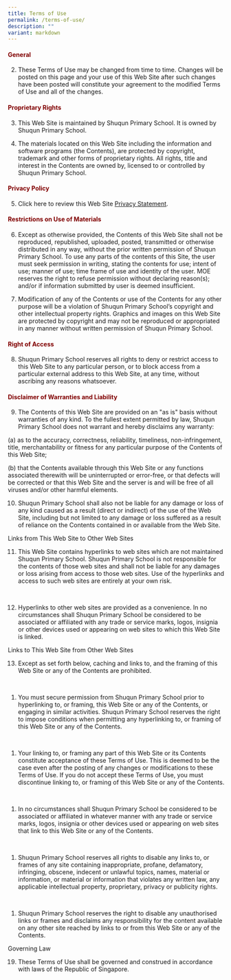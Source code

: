 ```yaml
---
title: Terms of Use
permalink: /terms-of-use/
description: ""
variant: markdown
---
```

<h4><strong><span style="color: #800000;">General</span></strong></h4>
<ol start="2">
<li>These Terms of Use may be changed from time to time. Changes will be posted on this page and your use of this Web Site after such changes have been posted will constitute your agreement to the modified Terms of Use and all of the changes.</li>
</ol>

<h4><strong><span style="color: #800000;">Proprietary Rights</span></strong></h4>
<ol start="3">
<li>This Web Site is maintained by Shuqun Primary School. It is owned by Shuqun Primary School.</li>
</ol>
<ol start="4">
<li>The materials located on this Web Site including the information and software programs (the Contents), are protected by copyright, trademark and other forms of proprietary rights. All rights, title and interest in the Contents are owned by, licensed to or controlled by Shuqun Primary School.</li>
</ol>

<h4><strong><span style="color: #800000;">Privacy Policy</span></strong></h4>
<ol start="5">
<li>Click here to review this Web Site <a href="https://www.shuqunpri.moe.edu.sg/privacy/">Privacy Statement</a>.</li>
</ol>

<h4><strong><span style="color: #800000;">Restrictions on Use of Materials</span></strong></h4>
<ol start="6">
<li>Except as otherwise provided, the Contents of this Web Site shall not be reproduced, republished, uploaded, posted, transmitted or otherwise distributed in any way, without the prior written permission of Shuqun Primary School. To use any parts of the contents of this Site, the user must seek permission in writing, stating the contents for use; intent of use; manner of use; time frame of use and identity of the user. MOE reserves the right to refuse permission without declaring reason(s); and/or if information submitted by user is deemed insufficient.</li>
</ol>
<ol start="7">
<li>Modification of any of the Contents or use of the Contents for any other purpose will be a violation of Shuqun Primary School’s copyright and other intellectual property rights. Graphics and images on this Web Site are protected by copyright and may not be reproduced or appropriated in any manner without written permission of Shuqun Primary School.</li>
</ol>

<h4><strong><span style="color: #800000;">Right of Access</span></strong></h4>
<ol start="8">
<li>Shuqun Primary School reserves all rights to deny or restrict access to this Web Site to any particular person, or to block access from a particular external address to this Web Site, at any time, without ascribing any reasons whatsoever.</li>
</ol>

<h4><strong><span style="color: #800000;">Disclaimer of Warranties and Liability</span></strong></h4>
<ol start="9">
<li>The Contents of this Web Site are provided on an "as is" basis without warranties of any kind. To the fullest extent permitted by law, Shuqun Primary School does not warrant and hereby disclaims any warranty:</li>
</ol>
<p>(a) as to the accuracy, correctness, reliability, timeliness, non-infringement, title, merchantability or fitness for any particular purpose of the Contents of this Web Site;</p>
<p>(b) that the Contents available through this Web Site or any functions associated therewith will be uninterrupted or error-free, or that defects will be corrected or that this Web Site and the server is and will be free of all viruses and/or other harmful elements.</p>
<ol start="10">
<li>Shuqun Primary School shall also not be liable for any damage or loss of any kind caused as a result (direct or indirect) of the use of the Web Site, including but not limited to any damage or loss suffered as a result of reliance on the Contents contained in or available from the Web Site.</li>
</ol>
<p>Links from This Web Site to Other Web Sites</p>
<ol start="11">
<li>This Web Site contains hyperlinks to web sites which are not maintained Shuqun Primary School. Shuqun Primary School is not responsible for the contents of those web sites and shall not be liable for any damages or loss arising from access to those web sites. Use of the hyperlinks and access to such web sites are entirely at your own risk.</li>
</ol>
<p>&nbsp;</p>
<ol start="12">
<li>Hyperlinks to other web sites are provided as a convenience. In no circumstances shall Shuqun Primary School be considered to be associated or affiliated with any trade or service marks, logos, insignia or other devices used or appearing on web sites to which this Web Site is linked.</li>
</ol>
<p>Links to This Web Site from Other Web Sites</p>
<ol start="13">
<li>Except as set forth below, caching and links to, and the framing of this Web Site or any of the Contents are prohibited.</li>
</ol>
<p>&nbsp;</p>
<ol>
<li>You must secure permission from Shuqun Primary School prior to hyperlinking to, or framing, this Web Site or any of the Contents, or engaging in similar activities. Shuqun Primary School reserves the right to impose conditions when permitting any hyperlinking to, or framing of this Web Site or any of the Contents.</li>
</ol>
<p>&nbsp;</p>
<ol>
<li>Your linking to, or framing any part of this Web Site or its Contents constitute acceptance of these Terms of Use. This is deemed to be the case even after the posting of any changes or modifications to these Terms of Use. If you do not accept these Terms of Use, you must discontinue linking to, or framing of this Web Site or any of the Contents.</li>
</ol>
<p>&nbsp;</p>
<ol>
<li>In no circumstances shall Shuqun Primary School be considered to be associated or affiliated in whatever manner with any trade or service marks, logos, insignia or other devices used or appearing on web sites that link to this Web Site or any of the Contents.</li>
</ol>
<p>&nbsp;</p>
<ol>
<li>Shuqun Primary School reserves all rights to disable any links to, or frames of any site containing inappropriate, profane, defamatory, infringing, obscene, indecent or unlawful topics, names, material or information, or material or information that violates any written law, any applicable intellectual property, proprietary, privacy or publicity rights.</li>
</ol>
<p>&nbsp;</p>
<ol>
<li>Shuqun Primary School reserves the right to disable any unauthorised links or frames and disclaims any responsibility for the content available on any other site reached by links to or from this Web Site or any of the Contents.</li>
</ol>
<p>Governing Law</p>
<ol start="19">
<li>These Terms of Use shall be governed and construed in accordance with laws of the Republic of Singapore.</li>
</ol>
<p>&nbsp;</p>
<p>&nbsp;</p>